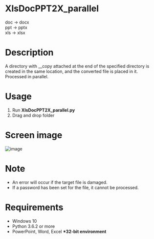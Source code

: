 # XlsDocPPT2X_parallel
doc -> docx  
ppt -> pptx  
xls -> xlsx

# Description  
A directory with __copy attached at the end of the specified directory is created in the same location, and the converted file is placed in it. Processed in parallel. 

# Usage  
1. Run **XlsDocPPT2X_parallel.py**  
2. Drag and drop folder  

# Screen image  
![image](https://user-images.githubusercontent.com/10069642/85479544-540f6280-b5f9-11ea-92b5-474bf50a08e8.png)  

# Note  
- An error will occur if the target file is damaged.  
- If a password has been set for the file, it cannot be processed.  

# Requirements  
- Windows 10  
- Python 3.6.2 or more  
- PowerPoint, Word, Excel **\*32-bit environment**
